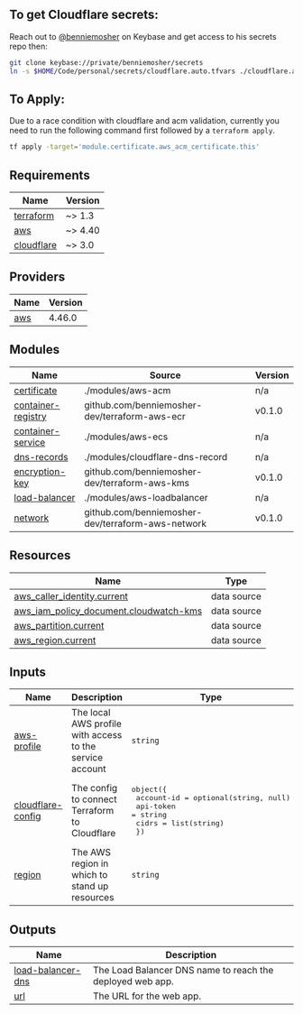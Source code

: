 ## To get Cloudflare secrets:

Reach out to [@benniemosher](https://keybase.io/benniemosher) on Keybase and get access to his secrets repo then:

```bash
git clone keybase://private/benniemosher/secrets
ln -s $HOME/Code/personal/secrets/cloudflare.auto.tfvars ./cloudflare.auto.tfvars
```

## To Apply:

Due to a race condition with cloudflare and acm validation, currently you need
to run the following command first followed by a `terraform apply`.

```bash
tf apply -target='module.certificate.aws_acm_certificate.this'
```

<!-- BEGIN_TF_DOCS -->
## Requirements

| Name | Version |
|------|---------|
| <a name="requirement_terraform"></a> [terraform](#requirement\_terraform) | ~> 1.3 |
| <a name="requirement_aws"></a> [aws](#requirement\_aws) | ~> 4.40 |
| <a name="requirement_cloudflare"></a> [cloudflare](#requirement\_cloudflare) | ~> 3.0 |

## Providers

| Name | Version |
|------|---------|
| <a name="provider_aws"></a> [aws](#provider\_aws) | 4.46.0 |

## Modules

| Name | Source | Version |
|------|--------|---------|
| <a name="module_certificate"></a> [certificate](#module\_certificate) | ./modules/aws-acm | n/a |
| <a name="module_container-registry"></a> [container-registry](#module\_container-registry) | github.com/benniemosher-dev/terraform-aws-ecr | v0.1.0 |
| <a name="module_container-service"></a> [container-service](#module\_container-service) | ./modules/aws-ecs | n/a |
| <a name="module_dns-records"></a> [dns-records](#module\_dns-records) | ./modules/cloudflare-dns-record | n/a |
| <a name="module_encryption-key"></a> [encryption-key](#module\_encryption-key) | github.com/benniemosher-dev/terraform-aws-kms | v0.1.0 |
| <a name="module_load-balancer"></a> [load-balancer](#module\_load-balancer) | ./modules/aws-loadbalancer | n/a |
| <a name="module_network"></a> [network](#module\_network) | github.com/benniemosher-dev/terraform-aws-network | v0.1.0 |

## Resources

| Name | Type |
|------|------|
| [aws_caller_identity.current](https://registry.terraform.io/providers/hashicorp/aws/latest/docs/data-sources/caller_identity) | data source |
| [aws_iam_policy_document.cloudwatch-kms](https://registry.terraform.io/providers/hashicorp/aws/latest/docs/data-sources/iam_policy_document) | data source |
| [aws_partition.current](https://registry.terraform.io/providers/hashicorp/aws/latest/docs/data-sources/partition) | data source |
| [aws_region.current](https://registry.terraform.io/providers/hashicorp/aws/latest/docs/data-sources/region) | data source |

## Inputs

| Name | Description | Type | Default | Required |
|------|-------------|------|---------|:--------:|
| <a name="input_aws-profile"></a> [aws-profile](#input\_aws-profile) | The local AWS profile with access to the service account | `string` | `"benniemosher-quest-sandbox"` | no |
| <a name="input_cloudflare-config"></a> [cloudflare-config](#input\_cloudflare-config) | The config to connect Terraform to Cloudflare | <pre>object({<br>    account-id = optional(string, null)<br>    api-token  = string<br>    cidrs      = list(string)<br>  })</pre> | n/a | yes |
| <a name="input_region"></a> [region](#input\_region) | The AWS region in which to stand up resources | `string` | `"us-east-1"` | no |

## Outputs

| Name | Description |
|------|-------------|
| <a name="output_load-balancer-dns"></a> [load-balancer-dns](#output\_load-balancer-dns) | The Load Balancer DNS name to reach the deployed web app. |
| <a name="output_url"></a> [url](#output\_url) | The URL for the web app. |
<!-- END_TF_DOCS -->
